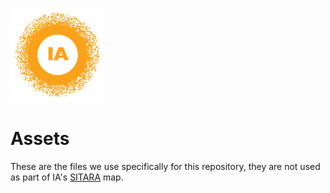 ![image](https://github.com/internetassociation/SITARA/blob/main/Assets/IA_Mark.png)

# Assets
These are the files we use specifically for this repository, they are not used as part of IA's [SITARA](https://internetassociation.org/sitara) map.
